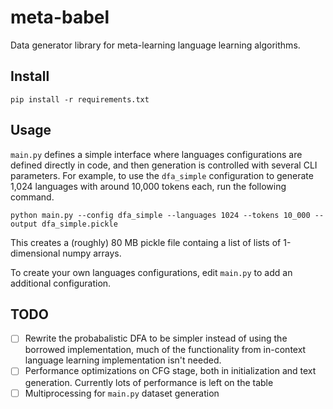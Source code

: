 # meta-babel
Data generator library for meta-learning language learning algorithms.

## Install
```
pip install -r requirements.txt
```

## Usage

`main.py` defines a simple interface where languages configurations are defined directly in code, and then generation is controlled with several CLI parameters. For example, to use the `dfa_simple` configuration to generate 1,024 languages with around 10,000 tokens each, run the following command.
```
python main.py --config dfa_simple --languages 1024 --tokens 10_000 --output dfa_simple.pickle
```

This creates a (roughly) 80 MB pickle file containg a list of lists of 1-dimensional numpy arrays.

To create your own languages configurations, edit `main.py` to add an additional configuration.

## TODO

- [ ] Rewrite the probabalistic DFA to be simpler instead of using the borrowed implementation, much of the functionality from in-context language learning implementation isn't needed.
- [ ] Performance optimizations on CFG stage, both in initialization and text generation. Currently lots of performance is left on the table
- [ ] Multiprocessing for `main.py` dataset generation
